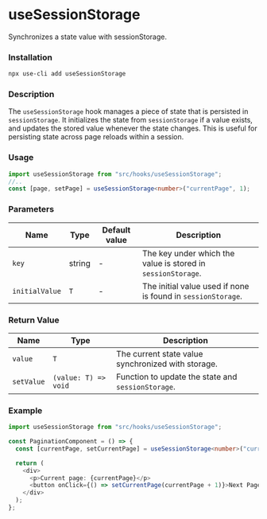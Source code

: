 # useSessionStorage

Synchronizes a state value with sessionStorage.

### Installation

```bash
npx use-cli add useSessionStorage
```

### Description

The `useSessionStorage` hook manages a piece of state that is persisted in `sessionStorage`. It initializes the state from `sessionStorage` if a value exists, and updates the stored value whenever the state changes. This is useful for persisting state across page reloads within a session.

### Usage

```typescript
import useSessionStorage from "src/hooks/useSessionStorage";
//..
const [page, setPage] = useSessionStorage<number>("currentPage", 1);
```

### Parameters

| Name           | Type   | Default value | Description                                                  |
| -------------- | ------ | ------------- | ------------------------------------------------------------ |
| `key`          | string | -             | The key under which the value is stored in `sessionStorage`. |
| `initialValue` | `T`    | -             | The initial value used if none is found in `sessionStorage`. |

### Return Value

| Name       | Type                 | Description                                        |
| ---------- | -------------------- | -------------------------------------------------- |
| `value`    | `T`                  | The current state value synchronized with storage. |
| `setValue` | `(value: T) => void` | Function to update the state and `sessionStorage`. |

### Example

```typescript
import useSessionStorage from "src/hooks/useSessionStorage";

const PaginationComponent = () => {
  const [currentPage, setCurrentPage] = useSessionStorage<number>("currentPage", 1);

  return (
    <div>
      <p>Current page: {currentPage}</p>
      <button onClick={() => setCurrentPage(currentPage + 1)}>Next Page</button>
    </div>
  );
};
```
